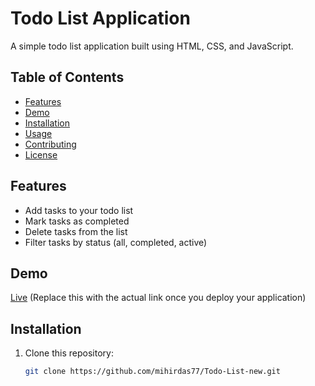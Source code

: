 # Todo List Application

A simple todo list application built using HTML, CSS, and JavaScript.

## Table of Contents

- [Features](#features)
- [Demo](#demo)
- [Installation](#installation)
- [Usage](#usage)
- [Contributing](#contributing)
- [License](#license)

## Features

- Add tasks to your todo list
- Mark tasks as completed
- Delete tasks from the list
- Filter tasks by status (all, completed, active)

## Demo

[Live](https://new-todolistcom.netlify.app/) (Replace this with the actual link once you deploy your application)

## Installation

1. Clone this repository:
   ```bash
   git clone https://github.com/mihirdas77/Todo-List-new.git
